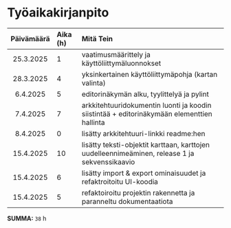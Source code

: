 # Työaikakirjanpito

| Päivämäärä | Aika (h) | Mitä Tein  |
| :---------:|:---------| :--------- |
| 25.3.2025 | 1 | vaatimusmäärittely ja käyttöliittymäluonnokset |
| 28.3.2025 | 4 | yksinkertainen käyttöliittymäpohja (kartan valinta) |
| 6.4.2025 | 5 | editorinäkymän alku, tyylittelyä ja pylint |
| 7.4.2025 | 7 | arkkitehtuuridokumentin luonti ja koodin siistintää + editorinäkymään elementtien hallinta |
| 8.4.2025 | 0 | lisätty arkkitehtuuri-linkki readme:hen |
| 15.4.2025 | 10 | lisätty teksti-objektit karttaan, karttojen uudelleennimeäminen, release 1 ja sekvenssikaavio |
| 15.4.2025 | 6 | lisätty import & export ominaisuudet ja refaktroitoitu UI-koodia |
| 15.4.2025 | 5 | refaktoiroitu projektin rakennetta ja paranneltu dokumentaatiota |


**SUMMA:** `38` h
